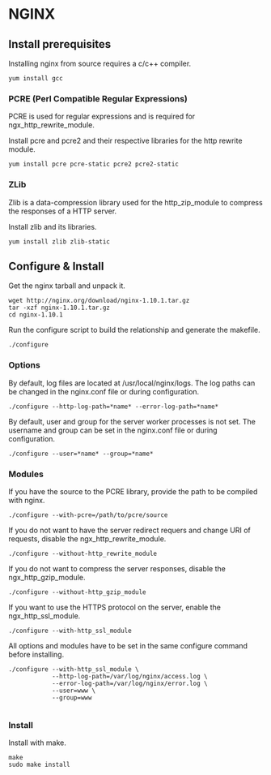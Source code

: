 # NGINX
## Install prerequisites
Installing nginx from source requires a c/c++ compiler.
```
yum install gcc
```

### PCRE (Perl Compatible Regular Expressions)
PCRE is used for regular expressions and is required for ngx\_http\_rewrite\_module. 

Install pcre and pcre2 and their respective libraries for the http rewrite module.
```
yum install pcre pcre-static pcre2 pcre2-static
```

### ZLib
Zlib is a data-compression library used for the http\_zip\_module to compress the responses of a HTTP server.

Install zlib and its libraries.
```
yum install zlib zlib-static
```

## Configure & Install
Get the nginx tarball and unpack it.
```
wget http://nginx.org/download/nginx-1.10.1.tar.gz
tar -xzf nginx-1.10.1.tar.gz
cd nginx-1.10.1
```

Run the configure script to build the relationship and generate the makefile.
```
./configure
```

### Options
By default, log files are located at /usr/local/nginx/logs. The log paths can be changed in the nginx.conf file or during configuration.
```
./configure --http-log-path=*name* --error-log-path=*name*
```

By default, user and group for the server worker processes is not set. The username and group can be set in the nginx.conf file or during configuration.
```
./configure --user=*name* --group=*name*
```


### Modules
If you have the source to the PCRE library, provide the path to be compiled with nginx.
```
./configure --with-pcre=/path/to/pcre/source
```

If you do not want to have the server redirect requers and change URI of requests, disable the ngx\_http\_rewrite\_module.
```
./configure --without-http_rewrite_module
```

If you do not want to compress the server responses, disable the ngx\_http\_gzip\_module.
```
./configure --without-http_gzip_module
```

If you want to use the HTTPS protocol on the server, enable the ngx\_http\_ssl\_module.
```
./configure --with-http_ssl_module
```

All options and modules have to be set in the same configure command before installing.
```
./configure --with-http_ssl_module \
            --http-log-path=/var/log/nginx/access.log \
            --error-log-path=/var/log/nginx/error.log \
            --user=www \
            --group=www
		
```

### Install
Install with make.
```
make
sudo make install
```
